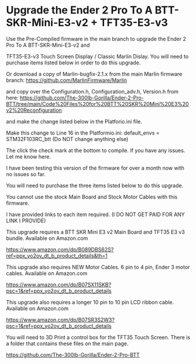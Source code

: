 # Upgrade the Ender 2 Pro To A BTT-SKR-Mini-E3-v2 + TFT35-E3-v3

Use the Pre-Compiled firmware in the main branch to upgrade the Ender 2 Pro To A BTT-SKR-Mini-E3-v2 and 

TFT35-E3-v3 Touch Screen Display / Classic Marlin Dislay. You will need to purchase items listed below in order to do this upgrade.

Or download a copy of Marlin-bugfix-2.1.x from the main Marlin firmware branch: https://github.com/MarlinFirmware/Marlin

and copy over the Configuration.h, Configuration_adv.h, Version.h from here: 
https://github.com/The-300lb-Gorilla/Ender-2-Pro-BTT/tree/main/Code%20Files%20for%20BTT%20SKR%20Mini%20E3%20v2%20Reconfiguration

and make the change listed below in the Platforio.ini file.

Make this change to Line 16 in the Platformio.ini: default_envs = STM32F103RC_btt (Do NOT change anything else)

The click the check mark at the bottom to compile. If you have any issues. Let me know here. 

I have been testing this version of the firmware for over a month now with no issues so far.

You will need to purchase the three items listed below to do this upgrade. 

You cannot use the stock Main Board and Stock Motor Cables with this firmware.

I have provided links to each item required. (I DO NOT GET PAID FOR ANY LINK I PROVIDE)

This upgrade requires a BTT SKR Mini E3 v2 Main Board and TFT35 E3 v3 bundle. Available on Amazon.com

https://www.amazon.com/dp/B089DBS62S?ref=ppx_yo2ov_dt_b_product_details&th=1

This upgrade also requires NEW Motor Cables. 6 pin to 4 pin, Ender 3 motor cables. Available on Amazon.com

https://www.amazon.com/dp/B07SX11SKB?psc=1&ref=ppx_yo2ov_dt_b_product_details

This upgrade also requires a longer 10 pin to 10 pin LCD ribbon cable. Available on Amazon.com

https://www.amazon.com/dp/B07SR3S2W3?psc=1&ref=ppx_yo2ov_dt_b_product_details

You will need to 3D Print a control box for the TFT35 Touch Screen. There is a folder that contains these files on the main page.

https://github.com/The-300lb-Gorilla/Ender-2-Pro-BTT
